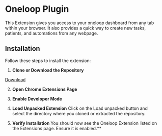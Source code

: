 # Oneloop Plugin

This Extension gives you access to your oneloop dashboard from any tab within your browser.
It also provides a quick way to create new tasks, patients, and automations from any webpage.

## Installation

Follow these steps to install the extension:

1. **Clone or Download the Repository**

[Download](https://github.com/oneloopHQ/plugin/archive/refs/tags/0.0.1-dev.zip)

2. **Open Chrome Extensions Page**

3. **Enable Developer Mode**

4. **Load Unpacked Extension**
   Click on the Load unpacked button and select the directory where you cloned or extracted the repository.

5. **Verify Installation**
   You should now see the Oneloop Extension listed on the Extensions page. Ensure it is enabled.\*\*
